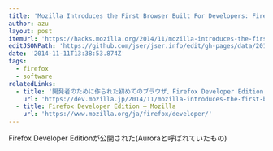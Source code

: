 ```yaml
---
title: 'Mozilla Introduces the First Browser Built For Developers: Firefox Developer Edition ✩ Mozilla Hacks – the Web developer blog'
author: azu
layout: post
itemUrl: 'https://hacks.mozilla.org/2014/11/mozilla-introduces-the-first-browser-built-for-developers-firefox-developer-edition/'
editJSONPath: 'https://github.com/jser/jser.info/edit/gh-pages/data/2014/11/index.json'
date: '2014-11-11T13:38:53.874Z'
tags:
  - firefox
  - software
relatedLinks:
  - title: '開発者のために作られた初めてのブラウザ、Firefox Developer Edition を公開しました | Mozilla Developer Street (modest)'
    url: 'https://dev.mozilla.jp/2014/11/mozilla-introduces-the-first-browser-built-for-developers-firefox-developer-edition/'
  - title: Firefox Developer Edition — Mozilla
    url: 'https://www.mozilla.org/ja/firefox/developer/'
---
```

Firefox Developer Editionが公開された(Auroraと呼ばれていたもの)

